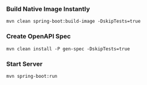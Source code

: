 ### Build Native Image Instantly
```
mvn clean spring-boot:build-image -DskipTests=true
```

### Create OpenAPI Spec
```
mvn clean install -P gen-spec -DskipTests=true
```

### Start Server
```
mvn spring-boot:run
```

